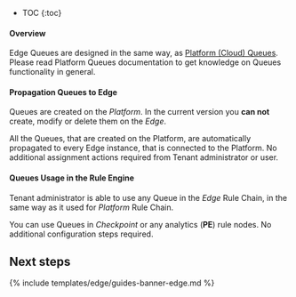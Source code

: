 * TOC
{:toc}

#### Overview

Edge Queues are designed in the same way, as [Platform (Cloud) Queues](/docs/{{cloudDocsPrefix}}user-guide/rule-engine-2-5/queues/).
Please read Platform Queues documentation to get knowledge on Queues functionality in general.

#### Propagation Queues to Edge

Queues are created on the *Platform*. In the current version you **can not** create, modify or delete them on the *Edge*.

All the Queues, that are created on the Platform, are automatically propagated to every Edge instance, that is connected to the Platform. 
No additional assignment actions required from Tenant administrator or user.

#### Queues Usage in the Rule Engine

Tenant administrator is able to use any Queue in the *Edge* Rule Chain, in the same way as it used for *Platform* Rule Chain.

You can use Queues in *Checkpoint* or any analytics (**PE**) rule nodes. 
No additional configuration steps required. 
 
## Next steps

{% include templates/edge/guides-banner-edge.md %}
